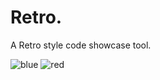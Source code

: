 # Retro.
A Retro style code showcase tool.


![blue](https://user-images.githubusercontent.com/83249470/220006608-6db206c2-5733-4a32-abae-e34587ebb57b.jpg)
![red](https://user-images.githubusercontent.com/83249470/220006667-bf49c19d-b966-458c-a088-f9fa0fde730b.jpg)
